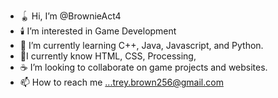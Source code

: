 - 🪀 Hi, I’m @BrownieAct4
- 🕯️ I’m interested in Game Development 
- 🧋 I’m currently learning C++, Java, Javascript, and Python.
- 💫I currently know HTML, CSS, Processing,
- ☕ I’m looking to collaborate on game projects and websites. 
- 📫 How to reach me ...trey.brown256@gmail.com

<!---
BrownieAct4/BrownieAct4 is a ✨ special ✨ repository because its `README.md` (this file) appears on your GitHub profile.
You can click the Preview link to take a look at your changes.
--->
